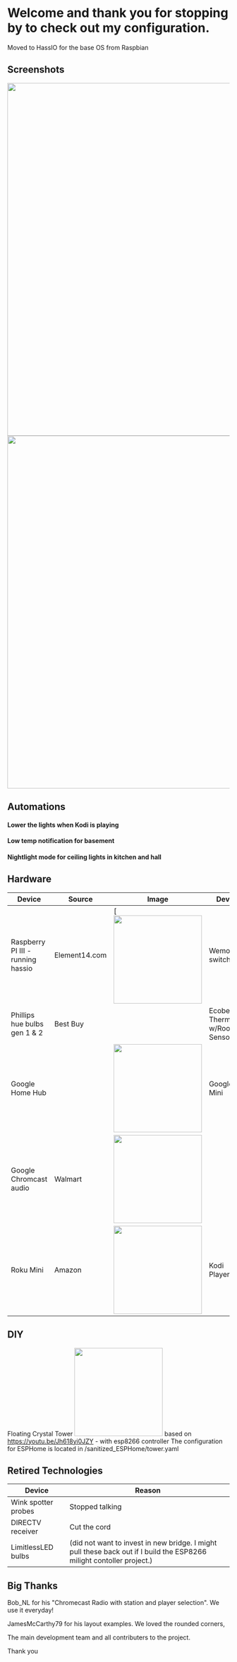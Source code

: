 # Welcome and thank you for stopping by to check out my configuration. Moved to HassIO for the base OS from Raspbian## Screenshots <img src="https://github.com/cy1701/Home-Assistant-Configuration/blob/master/readme_images/screenshots/rooms.png" width="800"/> <img src="https://github.com/cy1701/Home-Assistant-Configuration/blob/master/readme_images/screenshots/media.png" width="800"/>## Automations#### Lower the lights when Kodi is playing#### Low temp notification for basement#### Nightlight mode for ceiling lights in kitchen and hall## Hardware| Device | Source | Image | Device | Source | Image || ------ | ------ | ------ | ------ | ------ | ------ ||Raspberry PI III - running hassio|  Element14.com | [ <img src="https://github.com/cy1701/Home-Assistant-Configuration/blob/master/readme_images/raspberry-pi-3.png" width="200"/>| Wemo mini switches | Amazon.com | <img src="https://github.com/cy1701/Home-Assistant-Configuration/blob/master/readme_images/wemo.png" width="200"/>||Phillips hue bulbs gen 1 & 2| Best Buy|   |Ecobee 4 Thermostat w/Room Sensors | Amazon|  ||Google Home Hub|   | <img src="https://github.com/cy1701/Home-Assistant-Configuration/blob/master/readme_images/google%20hub.jpg" width="200"/>|Google Mini| Various   | <img src="https://github.com/cy1701/Home-Assistant-Configuration/blob/master/readme_images/google%20mini.jpg" width="200"/>||Google Chromcast audio| Walmart   |  <img src="https://github.com/cy1701/Home-Assistant-Configuration/blob/master/readme_images/chromecast%20audio.jpg" width="200"/>||Roku Mini| Amazon  |   <img src="https://github.com/cy1701/Home-Assistant-Configuration/blob/master/readme_images/roku.jpg" width="200"/>|Kodi Players|      |        <img src="https://github.com/cy1701/Home-Assistant-Configuration/blob/master/readme_images/kodi.jpg" width="200"/>|## DIYFloating Crystal Tower   <img src="https://github.com/cy1701/Home-Assistant-Configuration/blob/master/readme_images/tower.jpg" width="200"/>based on https://youtu.be/Jh618yi0JZY - with esp8266 controller  The configuration for ESPHome is located in /sanitized_ESPHome/tower.yaml## Retired Technologies|Device|Reason|| ------ |  ------ || Wink spotter probes| Stopped talking||DIRECTV receiver| Cut the cord||LimitlessLED bulbs| (did not want to invest in new bridge. I might pull these back out if I build the ESP8266 milight contoller project.)|## Big ThanksBob_NL for his "Chromecast Radio with station and player selection". We use it everyday!JamesMcCarthy79 for his layout examples. We loved the rounded corners,The main development team and all contributers to the project.Thank you